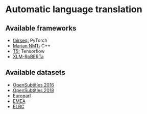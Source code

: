 # Automatic language translation

## Available frameworks

* [fairseq:](https://github.com/pytorch/fairseq)  PyTorch
* [Marian NMT:](https://marian-nmt.github.io/) C++
* [T5:](https://github.com/google-research/text-to-text-transfer-transformer) Tensorflow
* [XLM-RoBERTa](https://github.com/pytorch/fairseq/tree/master/examples/xlmr) 

## Available datasets

* [OpenSubtitles 2016](https://opus.nlpl.eu/OpenSubtitles-v2016.php) 
* [OpenSubtitles 2018](https://opus.nlpl.eu/OpenSubtitles-v2018.php)
* [Europarl](https://opus.nlpl.eu/Europarl.php)
* [EMEA](https://opus.nlpl.eu/EMEA.php)
* [ELRC](https://opus.nlpl.eu/ELRA-W0267.php)